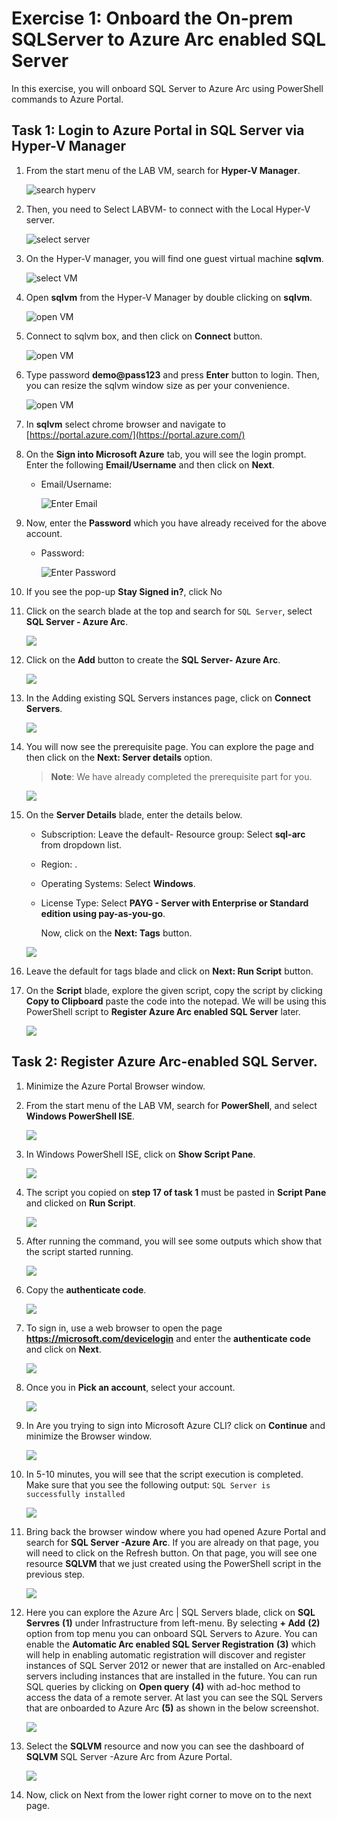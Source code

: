 # Exercise 1: Onboard the On-prem SQLServer to Azure Arc enabled SQL Server 
 
In this exercise, you will onboard SQL Server to Azure Arc using PowerShell commands to Azure Portal. 
 
## Task 1: Login to Azure Portal in SQL Server via Hyper-V Manager 
 
1. From the start menu of the LAB VM, search for **Hyper-V Manager**. 
 
      ![](media/EX1-T1-S1.png "search hyperv") 
 
1. Then, you need to Select LABVM-<inject key="DeploymentID/Suffix" enableCopy="false"/> to connect with the Local Hyper-V server. 
 
      ![](media/EX1-T1-S2.png "select server") 
 
1. On the Hyper-V manager, you will find one guest virtual machine **sqlvm**. 
 
      ![](media/EX1-T1-S3.png "select VM") 
       
1. Open **sqlvm** from the Hyper-V Manager by double clicking on **sqlvm**. 
 
      ![](media/EX1-T1-S4.png "open VM")  
 
1. Connect to sqlvm box, and then click on **Connect** button. 
 
      ![](media/EX1-T1-S5.png "open VM") 
 
1. Type password **demo@pass123** and press **Enter** button to login. Then, you can resize the sqlvm window size as per your convenience. 
 
      ![](media/EX1-T1-S6.png "open VM") 
       
1. In **sqlvm** select chrome browser and navigate to [https://portal.azure.com/](https://portal.azure.com/)       
 
1. On the **Sign into Microsoft Azure** tab, you will see the login prompt. Enter the following **Email/Username** and then click on **Next**.  
   * Email/Username: <inject key="AzureAdUserEmail"></inject>

      ![](media/getstartpage04.png "Enter Email")
    
1. Now, enter the **Password** which you have already received for the above account. 
      * Password: <inject key="AzureAdUserPassword"></inject> 

         ![](media/getstartpage05.png "Enter Password")
       
1. If you see the pop-up **Stay Signed in?**, click No 
       
1. Click on the search blade at the top and search for ```SQL Server```, select **SQL Server - Azure Arc**. 
  
   ![](media/EX1-Task1-Step2.png ) 
    
1. Click on the **Add** button to create the **SQL Server- Azure Arc**.  
  
   ![](media/EX1-Task1-Step3.png) 
    
1. In the Adding existing SQL Servers instances page, click on **Connect Servers**. 
 
   ![](media/EX1-Task1-Step4.png) 
    
1. You will now see the prerequisite page. You can explore the page and then click on the **Next: Server details** option. 
     
   > **Note**: We have already completed the prerequisite part for you.  
     
   ![](media/EX1-Task1-Step5.png) 
    
1. On the **Server Details** blade, enter the details below. 
  
   - Subscription: Leave the default- Resource group: Select **sql-arc** from dropdown list. 
   - Region: **<inject key="Region" enableCopy="false"/>**. 
   - Operating Systems: Select **Windows**. 
   - License Type: Select **PAYG - Server with Enterprise or Standard edition using pay-as-you-go**. 
 
     Now, click on the **Next: Tags** button. 
    
   ![](media/EX1-Task1-Step6.png) 
    
1. Leave the default for tags blade and click on **Next: Run Script** button. 
  
1. On the **Script** blade, explore the given script, copy the script by clicking **Copy to Clipboard** paste the code into the notepad. We will be using this PowerShell script to **Register Azure Arc enabled SQL Server** later.  
       
      ![](media/EX1-Task1-Step8n.png) 
    
## Task 2: Register Azure Arc-enabled SQL Server. 
 
1. Minimize the Azure Portal Browser window.  
 
1. From the start menu of the LAB VM, search for **PowerShell**, and select **Windows PowerShell ISE**. 
  
   ![](media/Ex1-Task2-Step2.png) 
   
1. In Windows PowerShell ISE, click on **Show Script Pane**. 
  
    ![](media/Ex1-Task2-Step3.png)        
 
1. The script you copied on **step 17 of task 1** must be pasted in **Script Pane** and clicked on **Run Script**. 
 
      ![](media/Ex1-Task2-Step4.png)  
      
1. After running the command, you will see some outputs which show that the script started running. 
   
   ![](media/Ex1-Task2-Step5.png) 
 
1. Copy the **authenticate code**. 
 
      ![](media/Ex1-Task2-Step6.png) 
 
1. To sign in, use a web browser to open the page **https://microsoft.com/devicelogin** and enter the **authenticate code** and click on **Next**.  
 
      ![](media/Ex1-Task2-Step7.png) 
  
1. Once you in **Pick an account**, select your account. 
 
      ![](media/Ex1-Task2-Step8.png) 
 
1. In Are you trying to sign into Microsoft Azure CLI? click on **Continue** and minimize the Browser window. 
 
      ![](media/Ex1-Task2-Step9.png) 
 
1. In 5-10 minutes, you will see that the script execution is completed. Make sure that you see the following output: ```SQL Server is successfully installed``` 
 
   ![](media/Ex1-Task2-Step10.png) 
   
1. Bring back the browser window where you had opened Azure Portal and search for **SQL Server -Azure Arc**. If you are already on that page, you will need to click on the Refresh button. On that page, you will see one resource **SQLVM** that we just created using the PowerShell script in the previous step. 
 
   ![](media/Ex1-Task2-Step11.png) 
   
1. Here you can explore the Azure Arc | SQL Servers blade, click on **SQL Servres** **(1)** under Infrastructure from left-menu. By selecting **+ Add** **(2)** option from top menu you can onboard SQL Servers to Azure. You can enable the **Automatic Arc enabled SQL Server Registration** **(3)** which will help in enabling automatic registration will discover and register instances of SQL Server 2012 or newer that are installed on Arc-enabled servers including instances that are installed in the future. You can run SQL queries by clicking on **Open query** **(4)** with ad-hoc method to access the data of a remote server. At last you can see the SQL Servers that are onboarded to Azure Arc **(5)** as shown in the below screenshot.

   ![](media/sql-arc-overview.png)

1. Select the **SQLVM** resource and now you can see the dashboard of **SQLVM** SQL Server -Azure Arc from Azure Portal. 
 
   ![](media/Ex1-Task2-Step12.png)    
    
1. Now, click on Next from the lower right corner to move on to the next page.
